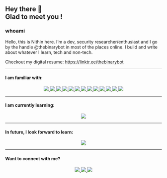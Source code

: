 

<h2> Hey there 👋 <br>
Glad to meet you ! </h2>


###  whoami
Hello, this is Nithin here. I’m a dev, security researcher/enthusiast and I go by the handle @thebinarybot in most of the places online.
I build and write about whatever I learn, tech and non-tech.

Checkout my digital resume: https://linktr.ee/thebinarybot

<hr>

#### I am familiar with:
<div align='center'>
  <a href='https://git-scm.com' target='_blank' rel='noopener' rel='noreferrer'>
    <img src='https://img.shields.io/static/v1?label=&message=git&style=for-the-badge&logo=git&logoColor=white&color=f05032' />
  </a>
  <a href='https://isocpp.org/' target='_blank' rel='noopener' rel='noreferrer'>
    <img src='https://img.shields.io/static/v1?label=&message=C%2B%2B&style=for-the-badge&logo=c%2B%2B&color=00599c' />
  </a>
  <a href='https://openjdk.java.net/' target='_blank' rel='noopener' rel='noreferrer'>
    <img src='https://img.shields.io/static/v1?label=&message=Java&style=for-the-badge&logo=java&color=f5792a&logoColor=white' />
  </a>
  <a href='https://www.python.org/' target='_blank' rel='noopener' rel='noreferrer'>
    <img src='https://img.shields.io/static/v1?label=&message=python&style=for-the-badge&logo=python&logoColor=white&color=330a0a' />
  </a>
  <a href='https://www.gnu.org/software/bash/' target='_blank' rel='noopener' rel='noreferrer'>
    <img src='https://img.shields.io/static/v1?label=&message=%23%21%2Fbin%2Fbash&logoColor=white&color=grey&style=for-the-badge&logo=gnu-bash&color=4eaa25' />
  </a>
  <a href='https://developer.mozilla.org/en-US/docs/Web/JavaScript' target='_blank' rel='noopener' rel='noreferrer'>
    <img src='https://img.shields.io/static/v1?label=&message=javascript&style=for-the-badge&logo=javascript&logoColor=f7df1e&color=grey' />
  </a>
  <a href='https://nodejs.org/' target='_blank' rel='noopener' rel='noreferrer'>
    <img src='https://img.shields.io/static/v1?label=&message=Node.js&color=339933&style=for-the-badge&logo=nodejs' />
  </a>
  <a href='https://reactjs.org/' target='_blank' rel='noopener' rel='noreferrer'>
    <img src='https://img.shields.io/static/v1?label=&message=React.js&style=for-the-badge&logo=react&color=61dafb&logoColor=black' />
  </a>
  <a href='https://getbootstrap.com/' target='_blank' rel='noopener' rel='noreferrer'>
    <img src='https://img.shields.io/static/v1?label=&message=Bootstrap&color=563d7c&style=for-the-badge&logo=bootstrap' />
  </a>
  <a href='https://www.mongodb.com/' target='_blank' rel='noopener' rel='noreferrer'>
    <img src='https://img.shields.io/static/v1?label=&message=mongodb&color=2e523c&style=for-the-badge&logo=mongodb' />
  </a>
  <a href='https://www.mysql.com/' target='_blank' rel='noopener' rel='noreferrer'>
    <img src='https://img.shields.io/static/v1?label=&message=mysql&color=de126e&style=for-the-badge&logo=mysql' />
  </a>
  <a href='https://cassandra.apache.org/' target='_blank' rel='noopener' rel='noreferrer'>
    <img src='https://img.shields.io/static/v1?label=&message=cassandra&color=cc2e16&style=for-the-badge&logo=apachecassandra' />
  </a>
  <a href='https://www.r-project.org/' target='_blank' rel='noopener' rel='noreferrer'>
    <img src='https://img.shields.io/static/v1?label=&message=r&color=fae314&style=for-the-badge&logo=r' />
  </a>
  
</div>

<hr>

#### I am currently learning:

<div align='center'>
  <a href='https://docs.soliditylang.org/en/v0.8.16/' target='_blank' rel='noopener' rel='noreferrer'>
    <img src='https://img.shields.io/static/v1?label=&message=Solidity&logoColor=white&style=for-the-badge&logo=solidity&color=000000' />
  </a>
</div>

<hr>

#### In future, I look forward to learn:

<div align='center'>
  <a href='https://golang.org/' target='_blank' rel='noopener' rel='noreferrer'>
    <img src='https://img.shields.io/static/v1?label=&message=go&logoColor=black&style=for-the-badge&logo=go&color=ffffff' />
  </a>

</div>

<hr>

#### Want to connect with me? 

<div align='center'>

  <a href='https://linkedin.com/nithinravi10' target='_blank' rel='noopener' rel='noreferrer'>
    <img src='https://img.shields.io/static/v1?label=LinkedIn&message=Nithin&color=blue&style=for-the-badge&logo=linkedin' />
  </a>
  <a href='https://twitter.com/thebinarybot' target='_blank' rel='noopener' rel='noreferrer'>
    <img src='https://img.shields.io/static/v1?label=Twitter&message=thebinarybot&color=blue&style=for-the-badge&logo=twitter' />
  </a>
  <a href='https://discordapp.com/thebinarybot#3541' target='_blank' rel='noopener' rel='noreferrer'>
    <img src='https://img.shields.io/static/v1?label=Discord&message=thebinarybot&color=blue&style=for-the-badge&logo=discord' />
  </a>
  
</div>

